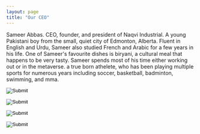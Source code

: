 ```yaml
---
layout: page
title: "Our CEO"
---
```

Sameer Abbas. CEO, founder, and president of Naqvi Industrial. A young Pakistani boy from the small, quiet city of Edmonton, Alberta. Fluent in English and Urdu, Sameer also studied French and Arabic for a few years in his life. One of Sameer's favourite dishes is biryani, a cultural meal that happens to be very tasty. Sameer spends most of his time either working out or in the metaverse. a true born athelete, who has been playing multiple sports for numerous years including soccer, basketball, badminton, swimming, and mma.

<input type = "image"
src="download.png">

<input type = "image"
src="pngwing.com.png">

<input type = "image"
src="pngegg.png">

<input type = "image"
src="pngwing.com (1).png">